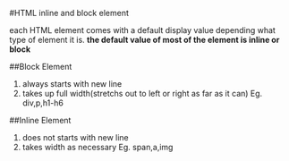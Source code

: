 #HTML inline and block element

each HTML element comes with a default display value depending what type of element it is.
**the default value of most of the element is inline or block**

##Block Element
1. always starts with new line
2. takes up full width(stretchs out to left or right as far as it can)
Eg. div,p,h1-h6

##Inline Element
1. does not starts with new line
2. takes width as necessary
Eg. span,a,img
